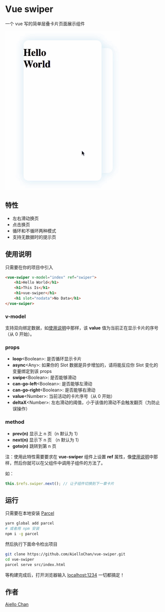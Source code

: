 # Vue swiper

一个 vue 写的简单层叠卡片页面展示组件

![demo](./demo.gif)

## 特性

- 左右滑动换页
- 点击换页
- 循环和不循环两种模式
- 支持无数据时的提示页

## 使用说明

只需要在你的项目中引入

```html
<vue-swiper v-model="index" ref="swiper">
    <h1>Hello World</h1>
    <h1>This Is</h1>
    <h1>vue-swiper</h1>
    <h1 slot="nodata">No Data</h1>
</vue-swiper>
```

### v-model

支持双向绑定数据，如[使用说明](#使用说明)中那样，该 **value** 值为当前正在显示卡片的序号（从 0 开始）。

### props

- **loop**\<Boolean\>: 是否循环显示卡片
- **async**\<Any\>: 如果你的 Slot 数据是异步增加的，请将能反应你 Slot 变化的变量绑定到该 props
- **swipe**\<Boolean\>: 是否能够滑动
- **can-go-left**\<Boolean\>: 是否能够左滑动
- **can-go-right**\<Boolean\>: 是否能够右滑动
- **value**\<Number\>: 当前活动的卡片序号（从 0 开始）
- **deltaX**\<Number\>: 左右滑动的阈值，小于该值的滑动不会触发翻页（为防止误操作）

### method

- **prev(n)** 显示上 n 页（n 默认为 1）
- **next(n)** 显示下 n 页 （n 默认为 1）
- **goto(n)** 跳转到第 n 页

注：使用此特性需要要求在 **vue-swiper** 组件上设置 **ref** 属性，像[使用说明](#使用说明)中那样，然后你就可以在父组件中调用子组件的方法了。

如：

```JavaScript
this.$refs.swiper.next(); // 让子组件切换到下一章卡片
```

## 运行

只需要在本地安装 [Parcel](https://parceljs.org/)

```bash
yarn global add parcel
# 或者用 npm 安装
npm i -g parcel
```

然后执行下面命令检出项目

```bash
git clone https://github.com/AielloChan/vue-swiper.git
cd vue-swiper
parcel serve src/index.html
```

等构建完成后，打开浏览器输入 [localhost:1234](http://localhost:1234) 一切都搞定！

## 作者

[Aiello Chan](https://github.com/AielloChan/vue-swiper)